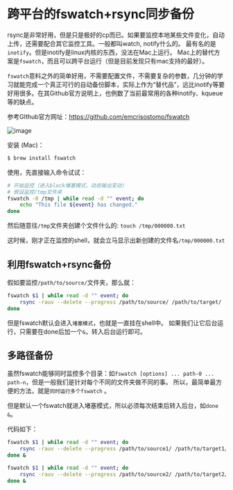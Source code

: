 # 跨平台的fswatch+rsync同步备份

rsync是非常好用，但是只是极好的cp而已。如果要监控本地某些文件变化，自动上传，还需要配合其它监控工具。一般都叫watch, notify什么的。
最有名的是`inotify`。但是inotify是linux内核的东西，没法在Mac上运行。
Mac上的替代方案是`fswatch`，而且可以跨平台运行（但是目前发现只有mac支持的最好）。

`fswatch`意料之外的简单好用，不需要配置文件，不需要复杂的参数，几分钟的学习就能完成一个真正可行的自动备份脚本，实际上作为“替代品”，远比inotify等要好用很多。在其Github官方说明上，也例数了当前最常用的各种inotify、kqueue等的缺点。

参考GIthub官方网址：https://github.com/emcrisostomo/fswatch

![image](https://user-images.githubusercontent.com/14041622/48561984-2a299080-e92c-11e8-86f1-3afe1a706b57.png)


安装 (Mac)：
```sh
$ brew install fswatch
```

使用，先直接输入命令试试：
```sh
# 开始监控（进入block堵塞模式，动态输出变动）
# 假设监控/tmp文件夹
fswatch -0 /tmp | while read -d "" event; do
    echo "This file ${event} has changed."
done
```

然后随意往`/tmp`文件夹创建个文件什么的: `touch /tmp/000000.txt`

这时候，刚才正在监控的shell，就会立马显示出新创建的文件名`/tmp/000000.txt`

## 利用fswatch+rsync备份

假如要监控`/path/to/source/`文件夹，那么就：
```sh
fswatch $1 | while read -d "" event; do
    rsync -rauv --delete --progress /path/to/source/ /path/to/target/
done
```

但是fswatch默认会进入`堵塞模式`，也就是一直挂在shell中。
如果我们让它后台运行，只需要在done后加一个`&`，转入后台运行即可。


## 多路径备份

虽然fswatch能够同时监控多个目录：如`fswatch [options] ... path-0 ... path-n`，但是一般我们是针对每个不同的文件夹做不同的事。
所以，最简单最方便的方法，就是`同时运行多个fswatch` 。

但是默认一个fswatch就进入堵塞模式，所以必须每次结束后转入后台，如`done &`。

代码如下：
```sh
fswatch $1 | while read -d "" event; do
    rsync -rauv --delete --progress /path/to/source1/ /path/to/target1/
done &

fswatch $1 | while read -d "" event; do
    rsync -rauv --delete --progress /path/to/source2/ /path/to/target2/
done &
```